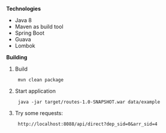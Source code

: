**Technologies**

- Java 8
- Maven as build tool
- Spring Boot
- Guava
- Lombok

**Building**

1. Build

        mvn clean package

2. Start application

        java -jar target/routes-1.0-SNAPSHOT.war data/example

3. Try some requests:

        http://localhost:8088/api/direct?dep_sid=0&arr_sid=4
